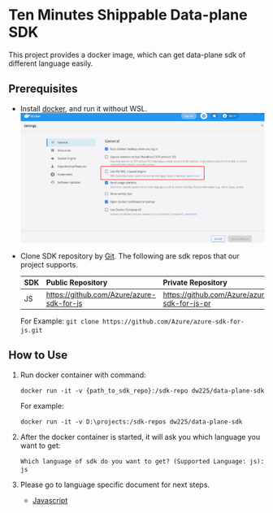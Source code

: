 # Ten Minutes Shippable Data-plane SDK

This project provides a docker image, which can get data-plane sdk of different language easily.

## Prerequisites

- Install [docker](https://www.docker.com/), and run it without WSL.
  ![docker](docs/docker.png)

- Clone SDK repository by [Git](https://git-scm.com/). The following are sdk repos that our project supports.

    | SDK | Public Repository | Private Repository |
    | :-----| :----- | :----- |
    | JS | https://github.com/Azure/azure-sdk-for-js | https://github.com/Azure/azure-sdk-for-js-pr |
  For Example: `git clone https://github.com/Azure/azure-sdk-for-js.git`
## How to Use

1. Run docker container with command:
    ```shell
    docker run -it -v {path_to_sdk_repo}:/sdk-repo dw225/data-plane-sdk
    ```
   For example:
    ```shell
    docker run -it -v D:\projects:/sdk-repos dw225/data-plane-sdk
    ```

2. After the docker container is started, it will ask you which language you want to get:
    ```shell
    Which language of sdk do you want to get? (Supported Language: js): js
    ```

3. Please go to language specific document for next steps.
    - [Javascript](./docs/js.md)


